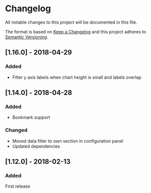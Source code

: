 # Changelog
All notable changes to this project will be documented in this file.

The format is based on [Keep a Changelog](http://keepachangelog.com/en/1.0.0/)
and this project adheres to [Semantic Versioning](http://semver.org/spec/v2.0.0.html).

## [1.16.0] - 2018-04-29
### Added
+ Filter y axis labels when chart height is small and labels overlap

## [1.14.0] - 2018-04-28
### Added
+ Bookmark support
### Changed 
+ Moved data filter to own section in configuration panel
+ Updated dependencies

## [1.12.0] - 2018-02-13
### Added
First release
